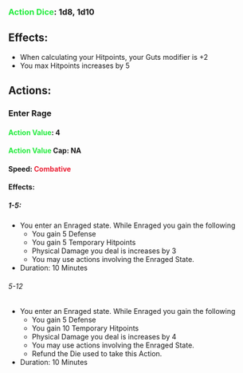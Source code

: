 ### <span style="font-weight:bold;color:rgb(33, 235, 60)">Action Dice</span>: 1d8, 1d10
## Effects:
- When calculating your Hitpoints, your Guts modifier is +2
- You max Hitpoints increases by 5
## Actions:
### Enter Rage
#### <span style="font-weight:bold;color:rgb(33, 235, 60)">Action Value</span>: 4

#### <span style="font-weight:bold;color:rgb(33, 235, 60)">Action Value</span> Cap: NA
#### Speed: <span style="font-weight:bold; color:rgb(235, 33, 53)">Combative</span>
#### Effects:
##### 1-5: 
- You enter an Enraged state. While Enraged you gain the following
	- You gain 5 Defense
	- You gain 5 Temporary Hitpoints
	- Physical Damage you deal is increases by 3
	- You may use actions involving the Enraged State.
- Duration: 10 Minutes
###### 5-12
- You enter an Enraged state. While Enraged you gain the following
	- You gain 5 Defense
	- You gain 10 Temporary Hitpoints
	- Physical Damage you deal is increases by 4
	- You may use actions involving the Enraged State.
	- Refund the Die used to take this Action.
- Duration: 10 Minutes



